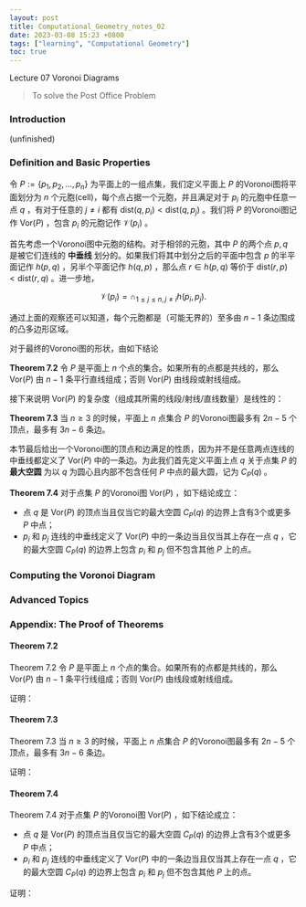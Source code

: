 ```yaml
---
layout: post
title: Computational_Geometry_notes_02
date: 2023-03-08 15:23 +0800
tags: ["learning", "Computational Geometry"]
toc: true
---
```


Lecture 07 Voronoi Diagrams

> To solve the Post Office Problem

### Introduction

(unfinished)

### Definition and Basic Properties

令 $P := \{p_1, p_2, \dots, p_n\}$ 为平面上的一组点集，我们定义平面上 $P$ 的Voronoi图将平面划分为 $n$ 个元胞(cell)，每个点占据一个元胞，并且满足对于 $p_i$ 的元胞中任意一点 $q$ ，有对于任意的 $j \ne i$ 都有 $\mathrm{dist}(q,p_i) < \mathrm{dist}(q, p_j)$ 。我们将 $P$ 的Voronoi图记作 $\mathrm{Vor}(P)$ ，包含 $p_i$ 的元胞记作 $\mathcal{V}(p_i)$ 。

首先考虑一个Voronoi图中元胞的结构。对于相邻的元胞，其中 $P$ 的两个点 $p, q$ 是被它们连线的 __中垂线__ 划分的。如果我们将其中划分之后的平面中包含 $p$ 的半平面记作 $h(p, q)$ ，另半个平面记作 $h(q, p)$ ，那么点 $r\in h(p, q)$ 等价于 $\mathrm{dist}(r,p) < \mathrm{dist}(r, q)$ 。进一步地，

$$\mathcal{V}(p_i) = \cap_{1\le j \le n, j\ne i}h(p_i, p_j).$$

通过上面的观察还可以知道，每个元胞都是（可能无界的）至多由 $n - 1$ 条边围成的凸多边形区域。

对于最终的Voronoi图的形状，由如下结论

__Theorem 7.2__ 令 $P$ 是平面上 $n$ 个点的集合。如果所有的点都是共线的，那么 $\mathrm{Vor}(P)$ 由 $n - 1$ 条平行直线组成；否则 $\mathrm{Vor}(P)$ 由线段或射线组成。

接下来说明 $\mathrm{Vor}(P)$ 的复杂度（组成其所需的线段/射线/直线数量）是线性的：

__Theorem 7.3__ 当 $n \ge 3$ 的时候，平面上 $n$ 点集合 $P$ 的Voronoi图最多有 $2n - 5$ 个顶点，最多有 $3n - 6$ 条边。

本节最后给出一个Voronoi图的顶点和边满足的性质，因为并不是任意两点连线的中垂线都定义了 $\mathrm{Vor}(P)$ 中的一条边。为此我们首先定义平面上点 $q$ 关于点集 $P$ 的 __最大空圆__ 为以 $q$ 为圆心且内部不包含任何 $P$ 中点的最大圆，记为 $C_P(q)$ 。

__Theorem 7.4__ 对于点集 $P$ 的Voronoi图 $\mathrm{Vor}(P)$ ，如下结论成立：

- 点 $q$ 是 $\mathrm{Vor}(P)$ 的顶点当且仅当它的最大空圆 $C_P(q)$ 的边界上含有3个或更多 $P$ 中点；
- $p_i$ 和 $p_j$ 连线的中垂线定义了 $\mathrm{Vor}(P)$ 中的一条边当且仅当其上存在一点 $q$ ，它的最大空圆 $C_P(q)$ 的边界上包含 $p_i$ 和 $p_j$ 但不包含其他 $P$ 上的点。

### Computing the Voronoi Diagram

### Advanced Topics

### Appendix: The Proof of Theorems

#### Theorem 7.2

Theorem 7.2 令 $P$ 是平面上 $n$ 个点的集合。如果所有的点都是共线的，那么 $\mathrm{Vor}(P)$ 由 $n - 1$ 条平行线组成；否则 $\mathrm{Vor}(P)$ 由线段或射线组成。

证明：

#### Theorem 7.3

Theorem 7.3 当 $n \ge 3$ 的时候，平面上 $n$ 点集合 $P$ 的Voronoi图最多有 $2n - 5$ 个顶点，最多有 $3n - 6$ 条边。

证明：

#### Theorem 7.4

Theorem 7.4 对于点集 $P$ 的Voronoi图 $\mathrm{Vor}(P)$ ，如下结论成立：

- 点 $q$ 是 $\mathrm{Vor}(P)$ 的顶点当且仅当它的最大空圆 $C_P(q)$ 的边界上含有3个或更多 $P$ 中点；
- $p_i$ 和 $p_j$ 连线的中垂线定义了 $\mathrm{Vor}(P)$ 中的一条边当且仅当其上存在一点 $q$ ，它的最大空圆 $C_P(q)$ 的边界上包含 $p_i$ 和 $p_j$ 但不包含其他 $P$ 上的点。

证明：
